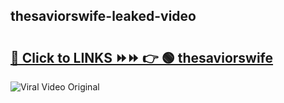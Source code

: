
 ## thesaviorswife-leaked-video 

# <h2><a href="https://clipsfans.com/thesaviorswife&ref=git">🔗 Click to LINKS ⏩⏩ 👉 🟢 thesaviorswife </a></h2>

<a href="https://clipsfans.com/thesaviorswife&ref=git" rel="nofollow" data-target="animated-image.originalLink"><img src="https://i.ibb.co.com/xMMVF88/686577567.gif" alt="Viral Video Original" style="max-width: 100%; display: inline-block;" data-target="animated-image.originalImage"></a>

